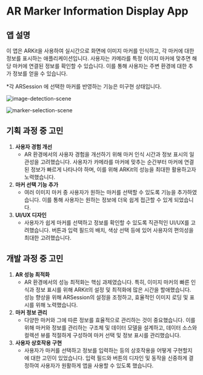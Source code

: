 # **AR Marker Information Display App**

## **앱 설명**

이 앱은 ARKit을 사용하여 실시간으로 화면에 이미지 마커를 인식하고, 각 마커에 대한 정보를 표시하는 애플리케이션입니다. 사용자는 카메라를 특정 이미지 마커에 맞추면 해당 마커에 연결된 정보를 확인할 수 있습니다. 이를 통해 사용자는 주변 환경에 대한 추가 정보를 얻을 수 있습니다.

*각 ARSession 에 선택한 마커를 반영하는 기능은 미구현 상태입니다.

![image-detection-scene](https://github.com/hyeffie/authlabs-parkhyejeong/assets/56967908/8445a4a5-fa8d-4dfa-af35-596475d5e52c)

![marker-selection-scene](https://github.com/hyeffie/authlabs-parkhyejeong/assets/56967908/70985ad9-03ff-4b30-90ad-230e395c9a58)


## **기획 과정 중 고민**

1. **사용자 경험 개선**
    - AR 환경에서의 사용자 경험을 개선하기 위해 마커 인식 시간과 정보 표시의 일관성을 고려했습니다. 사용자가 카메라를 마커에 맞추는 순간부터 마커에 연결된 정보가 빠르게 나타나야 하며, 이를 위해 ARKit의 성능을 최대한 활용하고자 노력했습니다.
2. **마커 선택 기능 추가**
    - 여러 이미지 마커 중 사용자가 원하는 마커를 선택할 수 있도록 기능을 추가하였습니다. 이를 통해 사용자는 원하는 정보에 더욱 쉽게 접근할 수 있게 되었습니다.
3. **UI/UX 디자인**
    - 사용자가 쉽게 마커를 선택하고 정보를 확인할 수 있도록 직관적인 UI/UX를 고려했습니다. 버튼과 입력 필드의 배치, 색상 선택 등에 있어 사용자의 편의성을 최대한 고려했습니다.

## **개발 과정 중 고민**

1. **AR 성능 최적화**
    - AR 환경에서의 성능 최적화는 핵심 과제였습니다. 특히, 이미지 마커의 빠른 인식과 정보 표시를 위해 ARKit의 설정 및 최적화에 많은 시간을 할애했습니다. 성능 향상을 위해 ARSession의 설정을 조정하고, 효율적인 이미지 로딩 및 표시를 위해 노력했습니다.
2. **마커 정보 관리**
    - 다양한 마커와 그에 따른 정보를 효율적으로 관리하는 것이 중요했습니다. 이를 위해 마커와 정보를 관리하는 구조체 및 데이터 모델을 설계하고, 데이터 소스와 컬렉션 뷰를 적절하게 구성하여 마커 선택 및 정보 표시를 관리했습니다.
3. **사용자 상호작용 구현**
    - 사용자가 마커를 선택하고 정보를 입력하는 등의 상호작용을 어떻게 구현할지에 대한 고민이 있었습니다. 입력 필드와 버튼의 디자인 및 동작을 신중하게 결정하여 사용자가 원활하게 앱을 사용할 수 있도록 했습니다.
